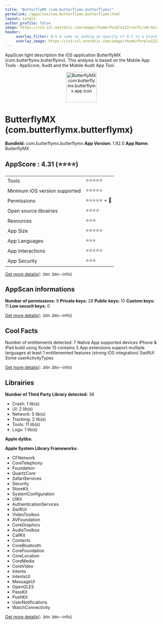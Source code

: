 ```yaml
---
title: "ButterflyMX (com.butterflymx.butterflymx)"
permalink: /apps/ios/com.butterflymx.butterflymx.html
layout: single
author_profile: false
image: https://is3-ssl.mzstatic.com/image/thumb/Purple122/v4/3c/a9/4a/3ca94aae-3257-8221-79b8-ee4acac24e15/AppIcon-0-1x_U007emarketing-0-10-0-85-220.png/512x512bb.jpg
header: 
     overlay_filter: 0.5 # same as adding an opacity of 0.5 to a black background
     overlay_image: https://is3-ssl.mzstatic.com/image/thumb/Purple122/v4/3c/a9/4a/3ca94aae-3257-8221-79b8-ee4acac24e15/AppIcon-0-1x_U007emarketing-0-10-0-85-220.png/512x512bb.jpg
---
```

AppScan light description the iOS application ButterflyMX (com.butterflymx.butterflymx). This analysis is based on the Mobile App Tools : AppScore, Audit and the Mobile Audit App Tool.

  
  
<div style="text-align: center;"><img src="https://is3-ssl.mzstatic.com/image/thumb/Purple122/v4/3c/a9/4a/3ca94aae-3257-8221-79b8-ee4acac24e15/AppIcon-0-1x_U007emarketing-0-10-0-85-220.png/512x512bb.jpg" width="100" height="100" alt="ButterflyMX com.butterflymx.butterflymx app icon"></div>  
  
# ButterflyMX (com.butterflymx.butterflymx)

**BundleId:** com.butterflymx.butterflymx
**App Version:** 1.92.0
**App Name:** ButterflyMX


## AppScore : 4.31 (⭐️⭐️⭐️⭐️) 

<table>
<tr><td> Tools </td><td> ⭐️⭐️⭐️⭐️⭐️ </td></tr>
<tr><td> Minimum iOS version supported </td><td> ⭐️⭐️⭐️⭐️⭐️ </td></tr>
<tr><td> Permissions </td><td> ⭐️⭐️⭐️⭐️⭐️ + 🌟 </td></tr>
<tr><td> Open source librairies </td><td> ⭐️⭐️⭐️⭐️ </td></tr>
<tr><td> Resources </td><td> ⭐️⭐️⭐️ </td></tr>
<tr><td> App Size </td><td> ⭐️⭐️⭐️⭐️⭐️ </td></tr>
<tr><td> App Languages </td><td> ⭐️⭐️⭐️ </td></tr>
<tr><td> App Interactions </td><td> ⭐️⭐️⭐️⭐️⭐️ </td></tr>
<tr><td> App Security </td><td> ⭐️⭐️⭐️ </td></tr>
</table>

[Get more details](/pricing.html){: .btn .btn--info}  
  
## AppScan informations 

**Number of permissions:** 9
**Private keys:** 28
**Public keys:** 10
**Custom keys:** 11
**Low securit keys:** 0
  
[Get more details](/pricing.html){: .btn .btn--info}

## Cool Facts

Number of entitlements detected: 7
Native App
supported devices iPhone & iPad
build using Xcode 13
contains 3 App extensions
support multiple languages
at least 1 entitlemented features (strong iOS integration)
SwiftUI
Some userActivityTypes
  
[Get more details](/pricing.html){: .btn .btn--info}

## Librairies 
**Number of Third Party Library detected:** 36
- Crash: 1 lib(s)
- UI: 2 lib(s)
- Network: 5 lib(s)
- Tracking: 2 lib(s)
- Tools: 11 lib(s)
- Logs: 1 lib(s)

**Apple dylibs:**


**Apple System Library Frameworks:**
- CFNetwork
- CoreTelephony
- Foundation
- QuartzCore
- SafariServices
- Security
- StoreKit
- SystemConfiguration
- UIKit
- AuthenticationServices
- SwiftUI
- VideoToolbox
- AVFoundation
- CoreGraphics
- AudioToolbox
- CallKit
- Contacts
- CoreBluetooth
- CoreFoundation
- CoreLocation
- CoreMedia
- CoreVideo
- Intents
- IntentsUI
- MessageUI
- OpenGLES
- PassKit
- PushKit
- UserNotifications
- WatchConnectivity


  
[Get more details](/pricing.html){: .btn .btn--info}

